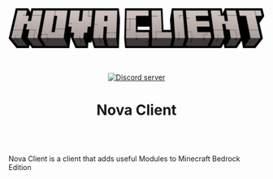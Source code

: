 <br>
<div align="center">
  <p>
    <a href="https://discord.gg/Q4n3WaYGHJ"><img src="https://github.com/lliTImInternet/Nova-Client/blob/main/title.png?raw=true" width="600" alt="proj64-logo" /></a>
  </p>
  <br/>
  <p>
    <a href="https://discord.gg/Q4n3WaYGHJ"><img src="https://img.shields.io/discord/1143250741662843062?color=5865F2&logo=discord&logoColor=white" alt="Discord server"/></a>
    <a href="https://img.shields.io/github/v/release/lliTImInternet/Nova-Client4?color=cyan"></a>
    <a href="https://img.shields.io/github/downloads/lliTImInternet/Nova-Client/total?color=blue"></a>
  </p>
  <p>
    <h1>Nova Client<h1>
  </p>
</div>
<br>


Nova Client is a client that adds useful Modules to Minecraft Bedrock Edition
